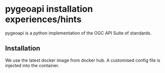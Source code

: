 # pygeoapi installation experiences/hints

pygeoapi is a python implementation of the OGC API Suite of standards.

## Installation

We use the latest docker image from docker hub. A customised config file is injected into the container.